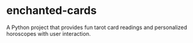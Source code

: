 # enchanted-cards
A Python project that provides fun tarot card readings and personalized horoscopes with user interaction.
